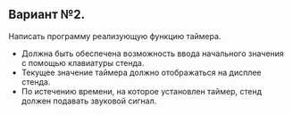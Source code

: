 ## Вариант №2. 
Написать программу реализующую функцию таймера. 
- Должна быть обеспечена возможность ввода начального значения с помощью клавиатуры стенда. 
- Текущее значение таймера должно отображаться на дисплее стенда. 
- По истечению времени, на которое установлен таймер, стенд должен подавать звуковой сигнал.
